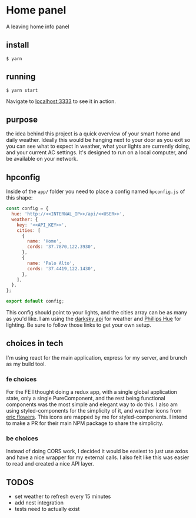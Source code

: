 # Home panel
A leaving home info panel

## install

    $ yarn

## running

    $ yarn start

Navigate to [localhost:3333](http://localhost:3333/) to see it in action.

## purpose

the idea behind this project is a quick overview of your smart home and daily weather. Ideally this would be hanging next to your door as you exit so you can see what to expect in weather, what your lights are currently doing, and your current AC settings. It's designed to run on a local computer, and be available on your network.

## hpconfig

Inside of the `app/` folder you need to place a config named `hpconfig.js` of this shape:

```js
const config = {
  hue: 'http://<<INTERNAL_IP>>/api/<<USER>>',
  weather: {
    key: '<<API_KEY>>',
    cities: [
      {
        name: 'Home',
        cords: '37.7870,122.3930',
      },
      {
        name: 'Palo Alto',
        cords: '37.4419,122.1430',
      },
    ],
  },
};

export default config;
```

This config should point to your lights, and the cities array can be as many as you'd like. I am using the [darksky api](https://darksky.net/dev) for weather and [Phillips Hue](https://www.developers.meethue.com/) for lighting. Be sure to follow those links to get your own setup.

## choices in tech

I'm using react for the main application, express for my server, and brunch as my build tool.

### fe choices

For the FE I thought doing a redux app, with a single global application state, only a single PureComponent, and the rest being functional components was the most simple and elegant way to do this. I also am using styled-components for the simplicity of it, and weather icons from [eric flowers](https://github.com/erikflowers/weather-icons). This icons are mapped by me for styled-components. I intend to make a PR for their main NPM package to share the simplicity.

### be choices

Instead of doing CORS work, I decided it would be easiest to just use axios and have a nice wrapper for my external calls. I also felt like this was easier to read and created a nice API layer.

## TODOS

  * set weather to refresh every 15 minutes
  * add nest integration
  * tests need to actually exist
